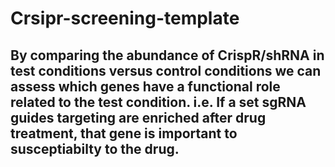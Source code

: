 # Crsipr-screening-template

## By comparing the abundance of CrispR/shRNA in test conditions versus control conditions we can assess which genes have a functional role related to the test condition. i.e. If a set sgRNA guides targeting are enriched after drug treatment, that gene is important to susceptiabilty to the drug.

